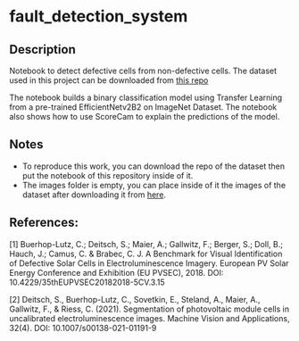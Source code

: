 # fault_detection_system
## Description
Notebook to detect defective cells from non-defective cells.
The dataset used in this project can be downloaded from [this repo](https://github.com/zae-bayern/elpv-dataset)

The notebook builds a binary classification model using Transfer Learning from a pre-trained EfficientNetv2B2 on ImageNet Dataset.
The notebook also shows how to use ScoreCam to explain the predictions of the model.

## Notes
* To reproduce this work, you can download the repo of the dataset then put the notebook of this repository inside of it.
* The images folder is empty, you can place inside of it the images of the dataset after downloading it from [here](https://github.com/zae-bayern/elpv-dataset).


## References:

[1] Buerhop-Lutz, C.; Deitsch, S.; Maier, A.; Gallwitz, F.; Berger, S.; Doll, B.; Hauch, J.; Camus, C. & Brabec, C. J. A Benchmark for Visual Identification of Defective Solar Cells in Electroluminescence Imagery. European PV Solar Energy Conference and Exhibition (EU PVSEC), 2018. DOI: 10.4229/35thEUPVSEC20182018-5CV.3.15

[2] Deitsch, S., Buerhop-Lutz, C., Sovetkin, E., Steland, A., Maier, A., Gallwitz, F., & Riess, C. (2021). Segmentation of photovoltaic module cells in uncalibrated electroluminescence images. Machine Vision and Applications, 32(4). DOI: 10.1007/s00138-021-01191-9